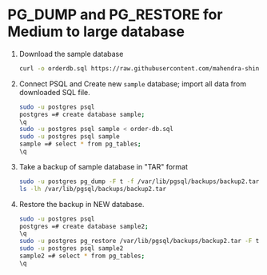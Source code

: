 # PG_DUMP and PG_RESTORE for Medium to large database

1.  Download the sample database

    ```bash
    curl -o orderdb.sql https://raw.githubusercontent.com/mahendra-shinde/postgres-demos/main/order-db.sql 
    ```

1.  Connect PSQL and Create new `sample` database; import all data from downloaded SQL file.

    ```bash
    sudo -u postgres psql 
    postgres =# create database sample;
    \q
    sudo -u postgres psql sample < order-db.sql
    sudo -u postgres psql sample
    sample =# select * from pg_tables;
    \q
    ```

1.  Take a backup of sample database in  "TAR" format 

    ```bash
    sudo -u postgres pg_dump -F t -f /var/lib/pgsql/backups/backup2.tar -d sample
    ls -lh /var/lib/pgsql/backups/backup2.tar
    ```

1.  Restore the backup in NEW database.

    ```bash
    sudo -u postgres psql 
    postgres =# create database sample2;
    \q
    sudo -u postgres pg_restore /var/lib/pgsql/backups/backup2.tar -F t -d sample2
    sudo -u postgres psql sample2
    sample2 =# select * from pg_tables;
    \q
    ```
